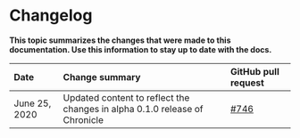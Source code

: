 # Changelog

**This topic summarizes the changes that were made to this documentation. Use this information to stay up to date with the docs.**

|**Date**|**Change summary**|**GitHub pull request**|
|:-------|:-----------------|:----------------------|
|June 25, 2020|Updated content to reflect the changes in alpha 0.1.0 release of Chronicle | [#746](https://github.com/iotaledger/documentation/pull/746)|